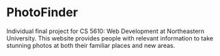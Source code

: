 # PhotoFinder
Individual final project for CS 5610: Web Development at Northeastern University. This website provides people with relevant information to take stunning photos at both their familiar places and new areas. 
